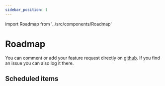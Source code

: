 ```yaml
---
sidebar_position: 1
---
```

import Roadmap from '../src/components/Roadmap'

# Roadmap

You can comment or add your feature request directly on [github](https://github.com/sf-explorer/documentation/issues).
If you find an issue you can also log it there.

## Scheduled items
<Roadmap />


